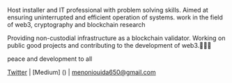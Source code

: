 Host installer and IT professional with problem solving skills. Aimed at ensuring uninterrupted and efficient operation of systems.
work in the field of web3, cryptography and blockchain research

Providing non-custodial infrastructure as a blockchain validator. Working on public good projects and contributing to the development of web3.🤝🤝🤝

peace and development to all

[Twitter](https://x.com/Beasnayd) | [Medium] () | menoniouida650@gmail.com

